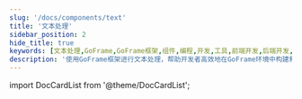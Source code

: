```yaml
---
slug: '/docs/components/text'
title: '文本处理'
sidebar_position: 2
hide_title: true
keywords: [文本处理,GoFrame,GoFrame框架,组件,编程,开发,工具,前端开发,后端开发,Web开发]
description: '使用GoFrame框架进行文本处理，帮助开发者高效地在GoFrame环境中构建和管理文本内容。利用GoFrame的强大功能，简化编程过程，提高开发效率，让开发者专注于核心业务逻辑实现。'
---
```


import DocCardList from '@theme/DocCardList';

<DocCardList />